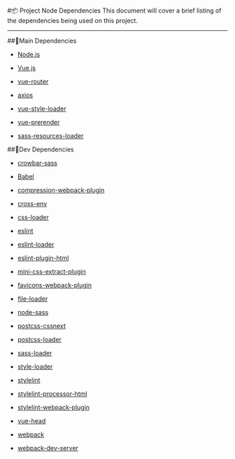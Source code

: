 #:package: Project Node Dependencies
This document will cover a brief listing of the dependencies being used on this project.

---

##:floppy_disk:Main Dependencies
* [Node.js](https://nodejs.org/en/docs/ "Node Js documentation")

* [Vue.js](https://vuejs.org/v2/api/ "Vue.JS documentation")

* [vue-router](https://github.com/vuejs/vue-router "Vue Router documentation")

* [axios](https://github.com/axios/axios "Axios-AJAX")

* [vue-style-loader](https://github.com/vuejs/vue-style-loader "Vue Style Loader documentation")

* [vue-prerender](https://github.com/eldarc/vue-prerender "Vue Prerenderer")

* [sass-resources-loader](https://github.com/shakacode/sass-resources-loader "SASS Share Resources")

##:floppy_disk:Dev Dependencies
* [crowbar-sass](https://github.com/kidBrazil/crowbar "Crowbar SASS Boilerplate")

* [Babel](http://babeljs.io/docs/setup/ "Babel Documentation")

* [compression-webpack-plugin](https://github.com/webpack-contrib/compression-webpack-plugin "Webpack Compression documentation")

* [cross-env](https://www.npmjs.com/package/cross-env "Cross Environment documentation")

* [css-loader](https://github.com/webpack-contrib/css-loader "CSS Loader documentation")

* [eslint](http://eslint.org/docs/developer-guide/ "ESlint documentation")

* [eslint-loader](https://github.com/MoOx/eslint-loader "ESlint documentation")

* [eslint-plugin-html](https://www.npmjs.com/package/eslint-plugin-html "ESlint documentation")

* [mini-css-extract-plugin](https://github.com/webpack-contrib/mini-css-extract-plugin "Extract Text Plugin")

* [favicons-webpack-plugin](https://www.npmjs.com/package/favicons-webpack-plugin
  "Webpack Favicon generator")

* [file-loader](https://github.com/webpack-contrib/file-loader "Vue File Loader documentation")

* [node-sass](https://github.com/sass/node-sass "node sass documentation")

* [postcss-cssnext](https://github.com/MoOx/postcss-cssnext "postcss cssnext documentation")

* [postcss-loader](https://github.com/postcss/postcss-loader "postcss loader documentation")

* [sass-loader](https://github.com/jtangelder/sass-loader "Sass loader documentation")

* [style-loader](https://www.npmjs.com/package/vue-style-loader "Style Loader")

* [stylelint](https://stylelint.io/developer-guide "Stylelint documentation")

* [stylelint-processor-html](https://github.com/ccbikai/stylelint-processor-html "Stylelint documentation")

* [stylelint-webpack-plugin](https://www.npmjs.com/package/stylelint-webpack-plugin "Stylelint documentation")

* [vue-head](https://github.com/ktquez/vue-head "Vue-head documentation")

* [webpack](https://webpack.js.org/configuration/ "Webpack documentation")

* [webpack-dev-server](https://webpack.github.io/docs/webpack-dev-server.html "Webpack Server documentation")

